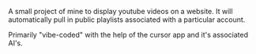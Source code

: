A small project of mine to display youtube videos on a website. It will automatically pull in public playlists associated with a particular account.

Primarily "vibe-coded" with the help of the cursor app and it's associated AI's. 
